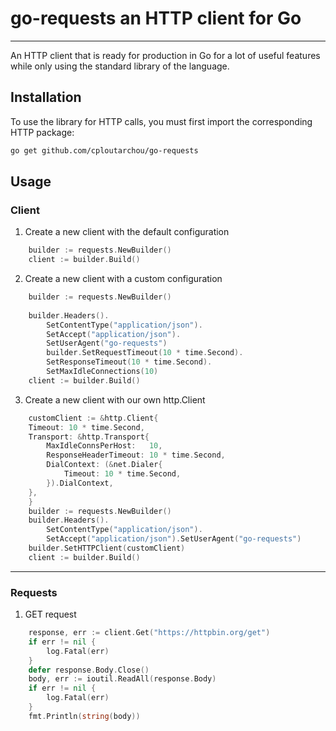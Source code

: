# go-requests an HTTP client for Go
_________

An HTTP client that is ready for production in Go for a lot of useful features while only using the standard library of the language.
## Installation
To use the library for HTTP calls, you must first import the corresponding HTTP package:
```bash
go get github.com/cploutarchou/go-requests
``` 
    
## Usage

### Client
1. Create a new client with the default configuration
```go
	builder := requests.NewBuilder()
	client := builder.Build()
```
2. Create a  new client with a custom configuration
```go
	builder := requests.NewBuilder()
	
	builder.Headers().
		SetContentType("application/json").
        SetAccept("application/json").
        SetUserAgent("go-requests")
        builder.SetRequestTimeout(10 * time.Second).
        SetResponseTimeout(10 * time.Second).
        SetMaxIdleConnections(10)
	client := builder.Build()
```
3. Create a new client with our own http.Client
```go
	customClient := &http.Client{
	Timeout: 10 * time.Second, 
	Transport: &http.Transport{
		MaxIdleConnsPerHost:   10, 
		ResponseHeaderTimeout: 10 * time.Second, 
		DialContext: (&net.Dialer{
			Timeout: 10 * time.Second,
		}).DialContext,
	},
	}
	builder := requests.NewBuilder()
	builder.Headers().
		SetContentType("application/json").
		SetAccept("application/json").SetUserAgent("go-requests")
	builder.SetHTTPClient(customClient)
	client := builder.Build()
```
____________________
### Requests
1. GET request
```go
    response, err := client.Get("https://httpbin.org/get")
    if err != nil {
        log.Fatal(err)
    }
    defer response.Body.Close()
    body, err := ioutil.ReadAll(response.Body)
    if err != nil {
        log.Fatal(err)
    }
    fmt.Println(string(body))
```